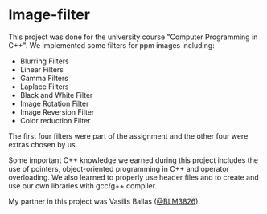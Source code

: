 # Image-filter

This project was done for the university course "Computer Programming in C++". We implemented some filters for ppm images including:

* Blurring Filters
* Linear Filters
* Gamma Filters
* Laplace Filters
* Black and White Filter
* Image Rotation Filter
* Image Reversion Filter
* Color reduction Filter

The first four filters were part of the assignment and the other four were extras chosen by us.

Some important C++ knowledge we earned during this project includes the use of pointers, object-oriented programming in C++ and operator overloading. We also learned to properly use header files and to create and use our own libraries with gcc/g++ compiler.

My partner in this project was Vasilis Ballas ([@BLM3826](https://github.com/BLM3826)).
